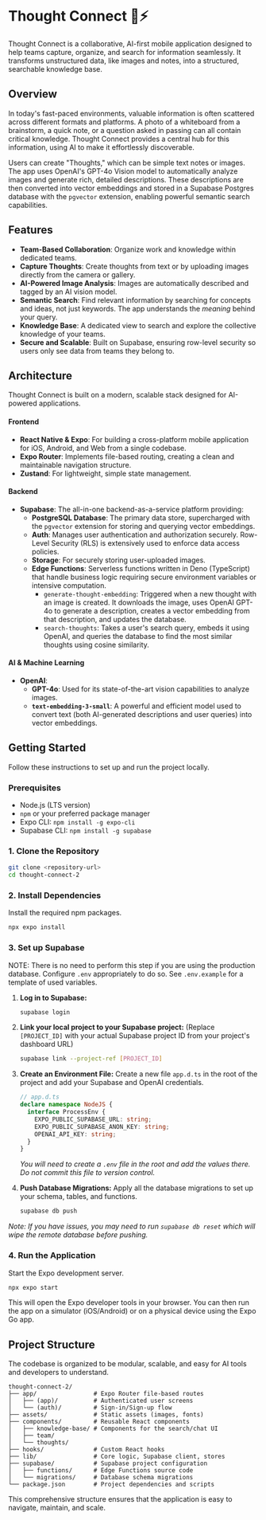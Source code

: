 # Thought Connect 🧠⚡

Thought Connect is a collaborative, AI-first mobile application designed to help teams capture, organize, and search for information seamlessly. It transforms unstructured data, like images and notes, into a structured, searchable knowledge base.

## Overview

In today's fast-paced environments, valuable information is often scattered across different formats and platforms. A photo of a whiteboard from a brainstorm, a quick note, or a question asked in passing can all contain critical knowledge. Thought Connect provides a central hub for this information, using AI to make it effortlessly discoverable.

Users can create "Thoughts," which can be simple text notes or images. The app uses OpenAI's GPT-4o Vision model to automatically analyze images and generate rich, detailed descriptions. These descriptions are then converted into vector embeddings and stored in a Supabase Postgres database with the `pgvector` extension, enabling powerful semantic search capabilities.

## Features

- **Team-Based Collaboration**: Organize work and knowledge within dedicated teams.
- **Capture Thoughts**: Create thoughts from text or by uploading images directly from the camera or gallery.
- **AI-Powered Image Analysis**: Images are automatically described and tagged by an AI vision model.
- **Semantic Search**: Find relevant information by searching for concepts and ideas, not just keywords. The app understands the *meaning* behind your query.
- **Knowledge Base**: A dedicated view to search and explore the collective knowledge of your teams.
- **Secure and Scalable**: Built on Supabase, ensuring row-level security so users only see data from teams they belong to.

## Architecture

Thought Connect is built on a modern, scalable stack designed for AI-powered applications.

#### **Frontend**

- **React Native & Expo**: For building a cross-platform mobile application for iOS, Android, and Web from a single codebase.
- **Expo Router**: Implements file-based routing, creating a clean and maintainable navigation structure.
- **Zustand**: For lightweight, simple state management.

#### **Backend**

- **Supabase**: The all-in-one backend-as-a-service platform providing:
  - **PostgreSQL Database**: The primary data store, supercharged with the `pgvector` extension for storing and querying vector embeddings.
  - **Auth**: Manages user authentication and authorization securely. Row-Level Security (RLS) is extensively used to enforce data access policies.
  - **Storage**: For securely storing user-uploaded images.
  - **Edge Functions**: Serverless functions written in Deno (TypeScript) that handle business logic requiring secure environment variables or intensive computation.
    - `generate-thought-embedding`: Triggered when a new thought with an image is created. It downloads the image, uses OpenAI GPT-4o to generate a description, creates a vector embedding from that description, and updates the database.
    - `search-thoughts`: Takes a user's search query, embeds it using OpenAI, and queries the database to find the most similar thoughts using cosine similarity.

#### **AI & Machine Learning**

- **OpenAI**:
  - **GPT-4o**: Used for its state-of-the-art vision capabilities to analyze images.
  - **`text-embedding-3-small`**: A powerful and efficient model used to convert text (both AI-generated descriptions and user queries) into vector embeddings.

## Getting Started

Follow these instructions to set up and run the project locally.

### Prerequisites

- Node.js (LTS version)
- `npm` or your preferred package manager
- Expo CLI: `npm install -g expo-cli`
- Supabase CLI: `npm install -g supabase`

### 1. Clone the Repository

```bash
git clone <repository-url>
cd thought-connect-2
```

### 2. Install Dependencies

Install the required npm packages.

```bash
npx expo install
```

### 3. Set up Supabase

NOTE: There is no need to perform this step if you are using the production
      database.  Configure `.env` appropriately to do so.
      See `.env.example` for a template of used variables.

1.  **Log in to Supabase:**
    ```bash
    supabase login
    ```

2.  **Link your local project to your Supabase project:**
    (Replace `[PROJECT_ID]` with your actual Supabase project ID from your project's dashboard URL)
    ```bash
    supabase link --project-ref [PROJECT_ID]
    ```

3.  **Create an Environment File:**
    Create a new file `app.d.ts` in the root of the project and add your Supabase and OpenAI credentials.

    ```typescript
    // app.d.ts
    declare namespace NodeJS {
      interface ProcessEnv {
        EXPO_PUBLIC_SUPABASE_URL: string;
        EXPO_PUBLIC_SUPABASE_ANON_KEY: string;
        OPENAI_API_KEY: string;
      }
    }
    ```
    *You will need to create a `.env` file in the root and add the values there. Do not commit this file to version control.*

4.  **Push Database Migrations:**
    Apply all the database migrations to set up your schema, tables, and functions.

    ```bash
    supabase db push
    ```
   *Note: If you have issues, you may need to run `supabase db reset` which will wipe the remote database before pushing.*


### 4. Run the Application

Start the Expo development server.

```bash
npx expo start
```

This will open the Expo developer tools in your browser. You can then run the app on a simulator (iOS/Android) or on a physical device using the Expo Go app.

## Project Structure

The codebase is organized to be modular, scalable, and easy for AI tools and developers to understand.

```
thought-connect-2/
├── app/                # Expo Router file-based routes
│   ├── (app)/          # Authenticated user screens
│   └── (auth)/         # Sign-in/Sign-up flow
├── assets/             # Static assets (images, fonts)
├── components/         # Reusable React components
│   ├── knowledge-base/ # Components for the search/chat UI
│   ├── team/
│   └── thoughts/
├── hooks/              # Custom React hooks
├── lib/                # Core logic, Supabase client, stores
├── supabase/           # Supabase project configuration
│   ├── functions/      # Edge Functions source code
│   └── migrations/     # Database schema migrations
└── package.json        # Project dependencies and scripts
```

This comprehensive structure ensures that the application is easy to navigate, maintain, and scale.
